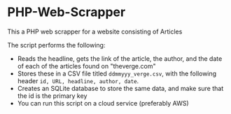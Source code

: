 # PHP-Web-Scrapper
This a PHP web scrapper for a website consisting of Articles

The script performs the following:
- Reads the headline, gets the link of the article, the author, and the date of each of the articles
found on "theverge.com"
- Stores these in a CSV file titled `ddmmyyy_verge.csv`, with the following header `id, URL,
headline, author, date`.
- Creates an SQLite database to store the same data, and make sure that the id is the primary
key
- You can run this script on a cloud service (preferably AWS)

